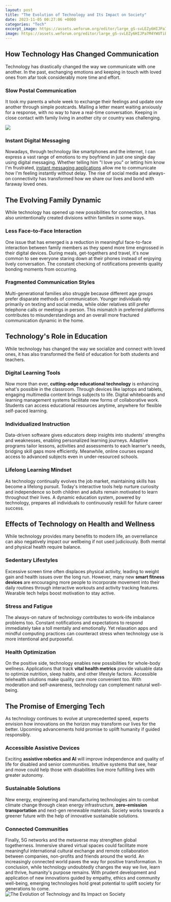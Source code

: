 ```yaml
---
layout: post
title: "The Evolution of Technology and Its Impact on Society"
date: 2023-11-05 00:27:06 +0000
categories: "Tech"
excerpt_image: https://assets.weforum.org/editor/large_gS-svLEZy6HIJPa7M4YWUTiE0cDITOsgC15gZDUK9tw.png
image: https://assets.weforum.org/editor/large_gS-svLEZy6HIJPa7M4YWUTiE0cDITOsgC15gZDUK9tw.png
---
```


## How Technology Has Changed Communication  
Technology has drastically changed the way we communicate with one another. In the past, exchanging emotions and keeping in touch with loved ones from afar took considerably more time and effort. 
### Slow Postal Communication
It took my parents a whole week to exchange their feelings and update one another through simple postcards. Mailing a letter meant waiting anxiously for a response, with no way to have a real-time conversation. Keeping in close contact with family living in another city or country was challenging.

![](https://www.business2community.com/wp-content/uploads/2012/01/Infographic-Evolution-of-Technology2.jpg)
### Instant Digital Messaging  
Nowadays, through technology like smartphones and the internet, I can express a vast range of emotions to my boyfriend in just one single day using digital messaging. Whether telling him "I love you" or letting him know I'm frustrated, [instant messaging applications](https://fistore.mysenprints.com/collection/agostini) allow me to communicate how I'm feeling instantly without delay. The rise of social media and always-on connectivity has transformed how we share our lives and bond with faraway loved ones.
## The Evolving Family Dynamic 
While technology has opened up new possibilities for connection, it has also unintentionally created divisions within families in some ways. 
### Less Face-to-Face Interaction
One issue that has emerged is a reduction in meaningful face-to-face interaction between family members as they spend more time engrossed in their digital devices. During meals, get-togethers and travel, it's now common to see everyone staring down at their phones instead of enjoying lively conversation. The constant checking of notifications prevents quality bonding moments from occurring. 
### Fragmented Communication Styles  
Multi-generational families also struggle because different age groups prefer disparate methods of communication. Younger individuals rely primarily on texting and social media, while older relatives still prefer telephone calls or meetings in person. This mismatch in preferred platforms contributes to misunderstandings and an overall more fractured communication dynamic in the home. 
## Technology's Role in Education 
While technology has changed the way we socialize and connect with loved ones, it has also transformed the field of education for both students and teachers.
### Digital Learning Tools
Now more than ever, **cutting-edge educational technology** is enhancing what's possible in the classroom. Through devices like laptops and tablets, engaging multimedia content brings subjects to life. Digital whiteboards and learning management systems facilitate new forms of collaborative work. Students can access educational resources anytime, anywhere for flexible self-paced learning.
### Individualized Instruction
Data-driven software gives educators deep insights into students' strengths and weaknesses, enabling personalized learning journeys. Adaptive programs tailor lessons, activities and assessments to each learner's needs, bridging skill gaps more efficiently. Meanwhile, online courses expand access to advanced subjects even in under-resourced schools. 
### Lifelong Learning Mindset  
As technology continually evolves the job market, maintaining skills has become a lifelong pursuit. Today's interactive tools help nurture curiosity and independence so both children and adults remain motivated to learn throughout their lives. A dynamic education system, powered by technology, prepares all individuals to continuously reskill for future career success.
## Effects of Technology on Health and Wellness
While technology provides many benefits to modern life, an overreliance can also negatively impact our wellbeing if not used judiciously. Both mental and physical health require balance.  
### Sedentary Lifestyles 
Excessive screen time often displaces physical activity, leading to weight gain and health issues over the long run. However, many new **smart fitness devices** are encouraging more people to incorporate movement into their daily routines through interactive workouts and activity tracking features. Wearable tech helps boost motivation to stay active.
### Stress and Fatigue
The always-on nature of technology contributes to work-life imbalance problems too. Constant notifications and expectations to respond immediately take a toll mentally and emotionally. Yet relaxation apps and mindful computing practices can counteract stress when technology use is more intentional and purposeful. 
### Health Optimization 
On the positive side, technology enables new possibilities for whole-body wellness. Applications that track **vital health metrics** provide valuable data to optimize nutrition, sleep habits, and other lifestyle factors. Accessible telehealth solutions make quality care more convenient too. With moderation and self-awareness, technology can complement natural well-being.
## The Promise of Emerging Tech 
As technology continues to evolve at unprecedented speed, experts envision how innovations on the horizon may transform our lives for the better. Upcoming advancements hold promise to uplift humanity if guided responsibly.
### Accessible Assistive Devices
Exciting **assistive robotics and AI** will improve independence and quality of life for disabled and senior communities. Intuitive systems that see, hear and move could help those with disabilities live more fulfilling lives with greater autonomy. 
### Sustainable Solutions
New energy, engineering and manufacturing technologies aim to combat climate change through clean energy infrastructure, **zero-emission transportation** and next-gen renewable materials. Society works towards a greener future with the help of innovative sustainable solutions.  
### Connected Communities
Finally, 5G networks and the metaverse may strengthen global togetherness. Immersive shared virtual spaces could facilitate more meaningful international cultural exchange and remote collaboration between companies, non-profits and friends around the world. An increasingly connected world paves the way for positive transformation.
In conclusion, while technology undoubtedly changes the way we live, learn and thrive, humanity's purpose remains. With prudent development and application of new innovations guided by empathy, ethics and community well-being, emerging technologies hold great potential to uplift society for generations to come.
![The Evolution of Technology and Its Impact on Society](https://assets.weforum.org/editor/large_gS-svLEZy6HIJPa7M4YWUTiE0cDITOsgC15gZDUK9tw.png)